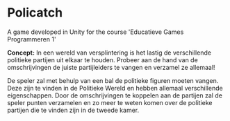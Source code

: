 # Policatch
A game developed in Unity for the course 'Educatieve Games Programmeren 1'

**Concept:**
In een wereld van versplintering is het lastig de verschillende politieke partijen uit elkaar te houden.
Probeer aan de hand van de omschrijvingen de juiste partijleiders te vangen en verzamel ze allemaal!


De speler zal met behulp van een bal de politieke figuren moeten vangen. Deze zijn te vinden in de Politieke Wereld en hebben allemaal verschillende eigenschappen. Door de omschrijvingen te koppelen aan de partijen zal de speler punten verzamelen en zo meer te weten komen over de politieke partijen die te vinden zijn in de tweede kamer.
